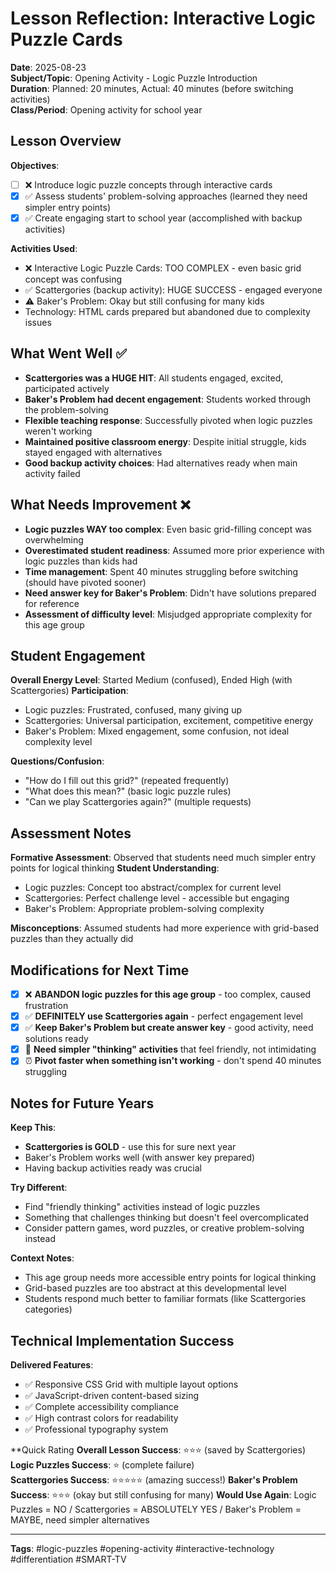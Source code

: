 # Lesson Reflection: Interactive Logic Puzzle Cards

**Date**: 2025-08-23  
**Subject/Topic**: Opening Activity - Logic Puzzle Introduction  
**Duration**: Planned: 20 minutes, Actual: 40 minutes (before switching activities)  
**Class/Period**: Opening activity for school year

## Lesson Overview
**Objectives**: 
- [ ] ❌ Introduce logic puzzle concepts through interactive cards
- [x] ✅ Assess students' problem-solving approaches (learned they need simpler entry points)
- [x] ✅ Create engaging start to school year (accomplished with backup activities)

**Activities Used**:
- ❌ Interactive Logic Puzzle Cards: TOO COMPLEX - even basic grid concept was confusing
- ✅ Scattergories (backup activity): HUGE SUCCESS - engaged everyone
- ⚠️ Baker's Problem: Okay but still confusing for many kids
- Technology: HTML cards prepared but abandoned due to complexity issues

## What Went Well ✅
- **Scattergories was a HUGE HIT**: All students engaged, excited, participated actively
- **Baker's Problem had decent engagement**: Students worked through the problem-solving
- **Flexible teaching response**: Successfully pivoted when logic puzzles weren't working
- **Maintained positive classroom energy**: Despite initial struggle, kids stayed engaged with alternatives
- **Good backup activity choices**: Had alternatives ready when main activity failed

## What Needs Improvement ❌
- **Logic puzzles WAY too complex**: Even basic grid-filling concept was overwhelming
- **Overestimated student readiness**: Assumed more prior experience with logic puzzles than kids had
- **Time management**: Spent 40 minutes struggling before switching (should have pivoted sooner)
- **Need answer key for Baker's Problem**: Didn't have solutions prepared for reference
- **Assessment of difficulty level**: Misjudged appropriate complexity for this age group

## Student Engagement
**Overall Energy Level**: Started Medium (confused), Ended High (with Scattergories)
**Participation**: 
- Logic puzzles: Frustrated, confused, many giving up
- Scattergories: Universal participation, excitement, competitive energy
- Baker's Problem: Mixed engagement, some confusion, not ideal complexity level

**Questions/Confusion**: 
- "How do I fill out this grid?" (repeated frequently)
- "What does this mean?" (basic logic puzzle rules)
- "Can we play Scattergories again?" (multiple requests)

## Assessment Notes
**Formative Assessment**: Observed that students need much simpler entry points for logical thinking
**Student Understanding**: 
- Logic puzzles: Concept too abstract/complex for current level
- Scattergories: Perfect challenge level - accessible but engaging
- Baker's Problem: Appropriate problem-solving complexity

**Misconceptions**: Assumed students had more experience with grid-based puzzles than they actually did

## Modifications for Next Time
- [x] ❌ **ABANDON logic puzzles for this age group** - too complex, caused frustration
- [x] ✅ **DEFINITELY use Scattergories again** - perfect engagement level
- [x] ✅ **Keep Baker's Problem but create answer key** - good activity, need solutions ready
- [x] 🎯 **Need simpler "thinking" activities** that feel friendly, not intimidating
- [x] ⏰ **Pivot faster when something isn't working** - don't spend 40 minutes struggling

## Notes for Future Years
**Keep This**: 
- **Scattergories is GOLD** - use this for sure next year
- Baker's Problem works well (with answer key prepared)
- Having backup activities ready was crucial

**Try Different**: 
- Find "friendly thinking" activities instead of logic puzzles
- Something that challenges thinking but doesn't feel overcomplicated
- Consider pattern games, word puzzles, or creative problem-solving instead

**Context Notes**: 
- This age group needs more accessible entry points for logical thinking
- Grid-based puzzles are too abstract at this developmental level
- Students respond much better to familiar formats (like Scattergories categories)

## Technical Implementation Success
**Delivered Features**:
- ✅ Responsive CSS Grid with multiple layout options
- ✅ JavaScript-driven content-based sizing
- ✅ Complete accessibility compliance
- ✅ High contrast colors for readability
- ✅ Professional typography system

**Quick Rating
**Overall Lesson Success**: ⭐⭐⭐ (saved by Scattergories)
**Logic Puzzles Success**: ⭐ (complete failure)  
**Scattergories Success**: ⭐⭐⭐⭐⭐ (amazing success!)
**Baker's Problem Success**: ⭐⭐⭐ (okay but still confusing for many)
**Would Use Again**: Logic Puzzles = NO / Scattergories = ABSOLUTELY YES / Baker's Problem = MAYBE, need simpler alternatives

---
**Tags**: #logic-puzzles #opening-activity #interactive-technology #differentiation #SMART-TV
